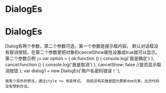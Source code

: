 # DialogEs
# DialogEs
Dialog有两个参数，第二个参数可选，第一个参数是提示框内容。
默认对话框没有取消按钮，在第二个参数里把对象的cancelShow属性设置成true就可以显示。
第二个参数示例
```js```
var option = {
    ok:function () {
        console.log('我是确定')
    },
    cancel:function () {
        console.log('我是取消')
    },
    cancelShow: false //是否显示取消按钮
};
var dialog1 = new DialogEs('用户名密码错误！');
```
我有个另外的想法，通过style += 改变样式。 目前没有实施是因为更新dom元素，比对代码没有想到办法。
